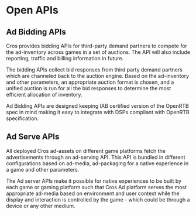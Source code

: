 # Open APIs

## Ad Bidding APIs

Cros provides bidding APIs for third-party demand partners to compete for the ad-inventory across games in a set of auctions. The API will also include reporting, traffic and billing information in future.

The bidding APIs collect bid responses from third party demand partners which are channeled back to the auction engine. Based on the ad-inventory and other parameters, an appropriate auction format is chosen, and a unified auction is run for all the bid responses to determine the most efficient allocation of inventory.

Ad Bidding APIs are designed keeping IAB certified version of the OpenRTB spec in mind making it easy to integrate with DSPs compliant with OpenRTB specification.

## Ad Serve APIs

All deployed Cros ad-assets on different game platforms fetch the advertisements through an ad-serving API. This API is bundled in different configurations based on ad-media, ad-packaging for a native experience in a game and other parameters.

The Ad server APIs make it possible for native experiences to be built by each game or gaming platform such that Cros Ad platform serves the most appropriate ad-media based on environment and user context while the display and interaction is controlled by the game - which could be through a device or any other medium.
